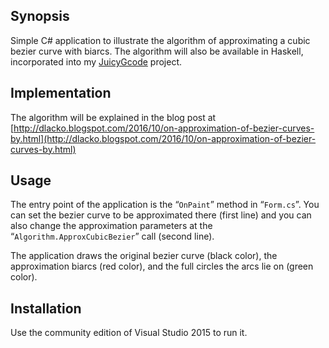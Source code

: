 ﻿## Synopsis

Simple C# application to illustrate the algorithm of approximating a cubic bezier curve with biarcs.
The algorithm will also be available in Haskell, incorporated into my [JuicyGcode](https://github.com/domoszlai/svg2gcode) project.

## Implementation

The algorithm will be explained in the blog post at [http://dlacko.blogspot.com/2016/10/on-approximation-of-bezier-curves-by.html](http://dlacko.blogspot.com/2016/10/on-approximation-of-bezier-curves-by.html)

## Usage

The entry point of the application is the 
“`OnPaint`” method in “`Form.cs`”. You can set the bezier curve to be approximated there (first line) and you can also change the approximation 
parameters at the “`Algorithm.ApproxCubicBezier`” call (second line).

The application draws the original bezier curve (black color), the approximation biarcs (red color), and the full circles the arcs lie on (green color).

## Installation

Use the community edition of Visual Studio 2015 to run it.

